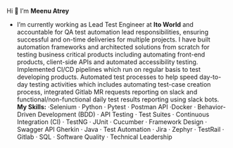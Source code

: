 Hi 👋 I’m **Meenu Atrey**
- I’m currently working as Lead Test Engineer at **Ito World** and accountable for QA test automation lead responsibilities, ensuring successful and on-time deliveries for multiple projects. I have built automation frameworks and architected solutions from scratch for testing business critical products including automating front-end products, client-side APIs and automated accessibility testing. Implemented CI/CD pipelines which run on regular basis to test developing products. Automated test processes to help speed day-to-day testing activities which includes automating test-case creation process, integrated Gitlab MR requests reporting on slack and functional/non-functional daily test results reporting using slack bots. 
**My Skills:** ·Selenium · Python · Pytest · Postman API ·Docker · Behavior-Driven Development (BDD) · API Testing · Test Suites · Continuous Integration (CI) · TestNG · JUnit · Cucumber · Framework Design · Swagger API  Gherkin · Java · Test Automation · Jira · Zephyr · TestRail · Gitlab · SQL · Software Quality · Technical Leadership


<!---
MeenuAtrey/MeenuAtrey is a ✨ special ✨ repository because its `README.md` (this file) appears on your GitHub profile.
You can click the Preview link to take a look at your changes.
--->
